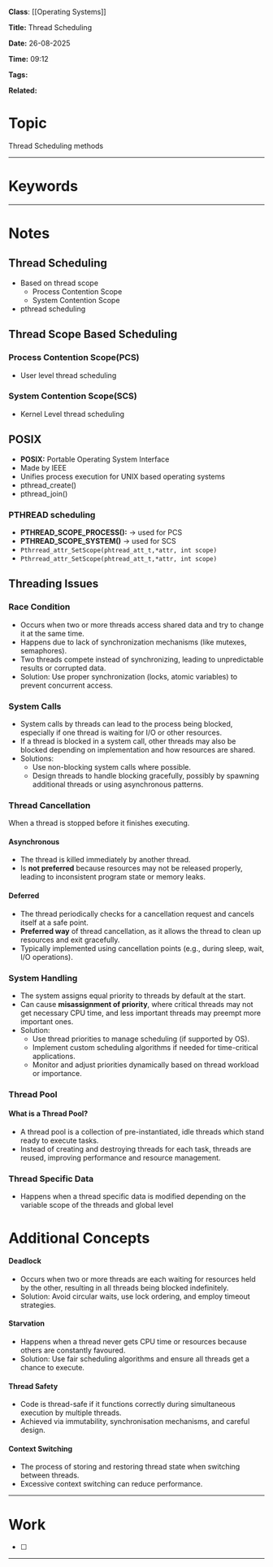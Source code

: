**Class**: [[Operating Systems]]

**Title:** Thread Scheduling

**Date:** 26-08-2025

**Time:** 09:12

**Tags:**

**Related:**
# Topic

Thread Scheduling methods


---
# Keywords



--- 
# Notes

## Thread Scheduling

- Based on thread scope
	- Process Contention Scope
	- System Contention Scope
- pthread scheduling

## Thread Scope Based Scheduling
### Process Contention Scope(PCS)

- User level thread scheduling

### System Contention Scope(SCS)

- Kernel Level thread scheduling

## POSIX

- **POSIX:** Portable Operating System Interface
- Made by IEEE
-  Unifies  process execution for UNIX based operating systems
- pthread_create()
- pthread_join()

### PTHREAD scheduling 

- **PTHREAD_SCOPE_PROCESS():** -> used for PCS
- **PTHREAD_SCOPE_SYSTEM()** -> used for SCS
- `Pthrread_attr_SetScope(phtread_att_t,*attr, int scope)`
- `Pthrread_attr_SetScope(phtread_att_t,*attr, int scope)`

## Threading Issues

### Race Condition

- Occurs when two or more threads access shared data and try to change it at the same time.
- Happens due to lack of synchronization mechanisms (like mutexes, semaphores).
- Two threads compete instead of synchronizing, leading to unpredictable results or corrupted data.
- Solution: Use proper synchronization (locks, atomic variables) to prevent concurrent access.

### System Calls

- System calls by threads can lead to the process being blocked, especially if one thread is waiting for I/O or other resources.
- If a thread is blocked in a system call, other threads may also be blocked depending on implementation and how resources are shared.
- Solutions:
  - Use non-blocking system calls where possible.
  - Design threads to handle blocking gracefully, possibly by spawning additional threads or using asynchronous patterns.

### Thread Cancellation

When a thread is stopped before it finishes executing.

#### Asynchronous
- The thread is killed immediately by another thread.
- Is **not preferred** because resources may not be released properly, leading to inconsistent program state or memory leaks.

#### Deferred

- The thread periodically checks for a cancellation request and cancels itself at a safe point.
- **Preferred way** of thread cancellation, as it allows the thread to clean up resources and exit gracefully.
- Typically implemented using cancellation points (e.g., during sleep, wait, I/O operations).

### System Handling

- The system assigns equal priority to threads by default at the start.
- Can cause **misassignment of priority**, where critical threads may not get necessary CPU time, and less important threads may preempt more important ones.
- Solution:
  - Use thread priorities to manage scheduling (if supported by OS).
  - Implement custom scheduling algorithms if needed for time-critical applications.
  - Monitor and adjust priorities dynamically based on thread workload or importance.

### Thread Pool

#### What is a Thread Pool?

- A thread pool is a collection of pre-instantiated, idle threads which stand ready to execute tasks.
- Instead of creating and destroying threads for each task, threads are reused, improving performance and resource management.

### Thread Specific Data

- Happens when a thread specific data is modified depending on the variable scope of the threads and global level

# Additional Concepts

#### Deadlock

- Occurs when two or more threads are each waiting for resources held by the other, resulting in all threads being blocked indefinitely.
- Solution: Avoid circular waits, use lock ordering, and employ timeout strategies.

#### Starvation

- Happens when a thread never gets CPU time or resources because others are constantly favoured.
- Solution: Use fair scheduling algorithms and ensure all threads get a chance to execute.

#### Thread Safety

- Code is thread-safe if it functions correctly during simultaneous execution by multiple threads.
- Achieved via immutability, synchronisation mechanisms, and careful design.

#### Context Switching

- The process of storing and restoring thread state when switching between threads.
- Excessive context switching can reduce performance.
---
# Work

- [ ] 

---
